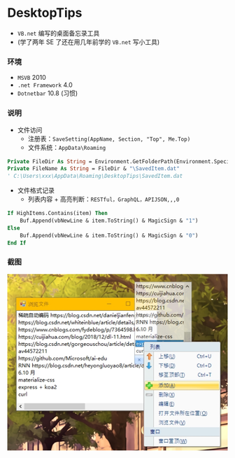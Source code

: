 # DesktopTips
+ `VB.net` 编写的桌面备忘录工具
+ (学了两年 SE 了还在用几年前学的 `VB.net` 写小工具)

### 环境
+ `MSVB` 2010
+ `.net Framework` 4.0
+ `Dotnetbar` 10.8 (习惯)

### 说明
+ 文件访问
	+ 注册表：`SaveSetting(AppName, Section, "Top", Me.Top)`
	+ 文件系统：`AppData\Roaming`

```vb
Private FileDir As String = Environment.GetFolderPath(Environment.SpecialFolder.ApplicationData) & "\DesktopTips"
Private FileName As String = FileDir & "\SavedItem.dat"
' C:\Users\xxx\AppData\Roaming\DesktopTips\SavedItem.dat
```

+ 文件格式记录
	+ 列表内容 + 高亮判断：`RESTful，GraphQL，APIJSON,,,0`

```vb
If HighItems.Contains(item) Then
    Buf.Append(vbNewLine & item.ToString() & MagicSign & "1")
Else
    Buf.Append(vbNewLine & item.ToString() & MagicSign & "0")
End If
```

### 截图
![ScreenShot](ScreenShot.jpg)